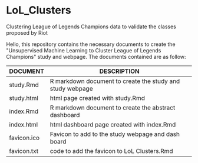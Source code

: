 # LoL_Clusters
Clustering League of Legends Champions data to validate the classes proposed by Riot

Hello, this repository contains the necessary documents to create the "Unsupervised Machine Learning to Cluster League of Legends Champions" study and webpage. The documents contained are as follow:

|     DOCUMENT    	|                                DESCRIPTION                                	|
|-----------------	|---------------------------------------------------------------------------	|
| study.Rmd       	| R markdown document to create the study and study webpage                  	|
| study.html      	| html page created with study.Rmd                                          	|
| index.Rmd       	| R markdown document to create the abstract dashboard                       	|
| index.html       	| html dashboard page created with index.Rmd                                	|
| favicon.ico     	| Favicon to add to the study webpage and dash board                         	|
| favicon.txt     	| code to add the favicon to LoL Clusters.Rmd                               	|